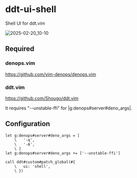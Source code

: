 # ddt-ui-shell

Shell UI for ddt.vim

![2025-02-20_10-10](https://github.com/user-attachments/assets/08f9c02e-bddb-48de-b18b-f90516186b6b)

## Required

### denops.vim

https://github.com/vim-denops/denops.vim

### ddt.vim

https://github.com/Shougo/ddt.vim

It requires "--unstable-ffi" for |g:denops#server#deno_args|.

## Configuration

```vim
let g:denops#server#deno_args = [
    \   '-q',
    \   '-A',
    \ ]
let g:denops#server#deno_args += ['--unstable-ffi']

call ddt#custom#patch_global(#{
    \   ui: 'shell',
    \ })
```
